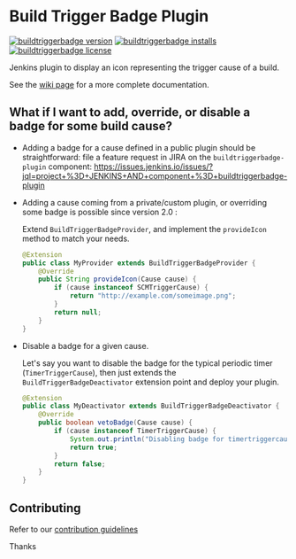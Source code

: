 Build Trigger Badge Plugin
==========================

[![buildtriggerbadge version](https://img.shields.io/jenkins/plugin/v/buildtriggerbadge.svg?label=buildtriggerbadge)](https://plugins.jenkins.io/buildtriggerbadge)
[![buildtriggerbadge installs](https://img.shields.io/jenkins/plugin/i/buildtriggerbadge.svg)](https://plugins.jenkins.io/buildtriggerbadge)
[![buildtriggerbadge license](https://img.shields.io/github/license/jenkinsci/buildtriggerbadge-plugin)](https://github.com/jenkinsci/buildtriggerbadge-plugin/blob/master/LICENSE)

Jenkins plugin to display an icon representing the trigger cause of a build.

See the [wiki page](https://wiki.jenkins-ci.org/display/JENKINS/Build+Trigger+Badge+Plugin) 
for a more complete documentation.

What if I want to add, override, or disable a badge for some build cause? 
-------------------------------------------------------------------------

* Adding a badge for a cause defined in a public plugin should be straightforward: file a feature request in JIRA
  on the `buildtriggerbadge-plugin` component: https://issues.jenkins.io/issues/?jql=project+%3D+JENKINS+AND+component+%3D+buildtriggerbadge-plugin

* Adding a cause coming from a private/custom plugin, or overriding some badge is possible since version 2.0 :
  
  Extend `BuildTriggerBadgeProvider`, and implement the `provideIcon` method to match your needs. 
  
  ```java
  @Extension
  public class MyProvider extends BuildTriggerBadgeProvider {
      @Override
      public String provideIcon(Cause cause) {
          if (cause instanceof SCMTriggerCause) {
              return "http://example.com/someimage.png";
          }
          return null;
      }
  }
  ```

* Disable a badge for a given cause.
  
  Let's say you want to disable the badge for the typical periodic timer (`TimerTriggerCause`), then just extends the 
  `BuildTriggerBadgeDeactivator` extension point and deploy your plugin.
  
  ```java
  @Extension
  public class MyDeactivator extends BuildTriggerBadgeDeactivator {
      @Override
      public boolean vetoBadge(Cause cause) {
          if (cause instanceof TimerTriggerCause) {
              System.out.println("Disabling badge for timertriggercause, yay!!");
              return true;
          }
          return false;
      }
  }
  ```

Contributing
------------

Refer to our [contribution guidelines](CONTRIBUTING.md)

Thanks
